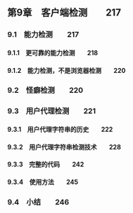 ## 第9章　客户端检测　　217
### 9.1　能力检测　　217
#### 9.1.1　更可靠的能力检测　　218
#### 9.1.2　能力检测，不是浏览器检测　　220
### 9.2　怪癖检测　　220
### 9.3　用户代理检测　　221
#### 9.3.1　用户代理字符串的历史　　222
#### 9.3.2　用户代理字符串检测技术　　228
#### 9.3.3　完整的代码　　242
#### 9.3.4　使用方法　　245
### 9.4　小结　　246